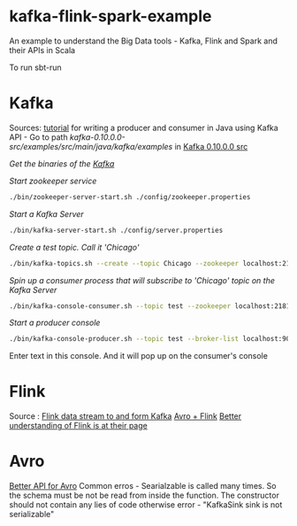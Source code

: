 # kafka-flink-spark-example
An example to understand the Big Data tools - Kafka, Flink and Spark and their APIs in Scala



To run sbt-run

Kafka
=====
Sources:
[tutorial](http://data-artisans.com/kafka-flink-a-practical-how-to/)
for writing a producer and consumer in Java using Kafka API - Go to path *kafka-0.10.0.0-src/examples/src/main/java/kafka/examples* in  [Kafka 0.10.0.0 src](http://kafka.apache.org/downloads.html)

_Get the binaries of the [Kafka](http://kafka.apache.org/downloads.html)_

_Start zookeeper service_
```bash
./bin/zookeeper-server-start.sh ./config/zookeeper.properties
```
_Start a Kafka Server_
```bash
./bin/kafka-server-start.sh ./config/server.properties
```
_Create a test topic. Call it 'Chicago'_
```bash
./bin/kafka-topics.sh --create --topic Chicago --zookeeper localhost:2181 --partitions 1 --replication-factor 1
```
_Spin up a consumer process that will subscribe to 'Chicago' topic on the Kafka Server_
```bash
./bin/kafka-console-consumer.sh --topic test --zookeeper localhost:2181
```
_Start a producer console_
```bash
./bin/kafka-console-producer.sh --topic test --broker-list localhost:9092
```

Enter text in this console. And it will pop up on the consumer's console

Flink
=====
Source :
[Flink data stream to and form Kafka](https://github.com/dataArtisans/kafka-example/)
[Avro + Flink](https://gist.github.com/StephanEwen/d515e10dd1c609f70bed)
[Better understanding of Flink is at their page](https://ci.apache.org/projects/flink/flink-docs-release-1.0/apis/common/index.html)

Avro
====
[Better API for Avro](http://aseigneurin.github.io/2016/03/04/kafka-spark-avro-producing-and-consuming-avro-messages.html)
Common erros - 
Searialzable is called many times. So the schema must be not be read from inside the function.
The constructor should not contain any lies of code otherwise error -  "KafkaSink sink is not serializable"
